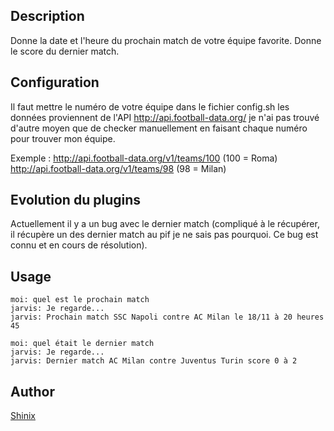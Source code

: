 <!---
IMPORTANT
=========
This README.md is displayed in the WebStore as well as within Jarvis app
Please do not change the structure of this file
Fill-in Description, Usage & Author sections
Make sure to rename the [en] folder into the language code your plugin is written in (ex: fr, es, de, it...)
For multi-language plugin:
- clone the language directory and translate commands/functions.sh
- optionally write the Description / Usage sections in several languages
-->
## Description
Donne la date et l'heure du prochain match de votre équipe favorite.
Donne le score du dernier match.

## Configuration
Il faut mettre le numéro de votre équipe dans le fichier config.sh les données proviennent de l'API http://api.football-data.org/ je n'ai pas trouvé d'autre moyen que de checker manuellement en faisant chaque numéro pour trouver mon équipe.

Exemple : 
http://api.football-data.org/v1/teams/100 (100 = Roma)
http://api.football-data.org/v1/teams/98 (98 = Milan)

## Evolution du plugins

Actuellement il y a un bug avec le dernier match (compliqué à le récupérer, il récupère un des dernier match au pif je ne sais pas pourquoi. Ce bug est connu et en cours de résolution).

## Usage
```
moi: quel est le prochain match
jarvis: Je regarde...
jarvis: Prochain match SSC Napoli contre AC Milan le 18/11 à 20 heures 45

moi: quel était le dernier match
jarvis: Je regarde...
jarvis: Dernier match AC Milan contre Juventus Turin score 0 à 2
```

## Author
[Shinix](https://www.shinix.me)
